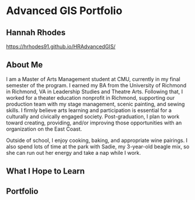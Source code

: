 # Advanced GIS Portfolio
## Hannah Rhodes

https://hrhodes91.github.io/HRAdvancedGIS/

## About Me

I am a Master of Arts Management student at CMU, currently in my final semester of the program. I earned my BA from the University of Richmond in Richmond, VA in Leadership Studies and Theatre Arts. Following that, I worked for a theater education nonprofit in Richmond, supporting our production team with my stage management, scenic painting, and sewing skills. I firmly believe arts learning and participation is essential for a culturally and civically engaged society. Post-graduation, I plan to work toward creating, providing, and/or improving those opportunities with an organization on the East Coast.

Outside of school, I enjoy cooking, baking, and appropriate wine pairings. I also spend lots of time at the park with Sadie, my 3-year-old beagle mix, so she can run out her energy and take a nap while I work.

## What I Hope to Learn



## Portfolio
